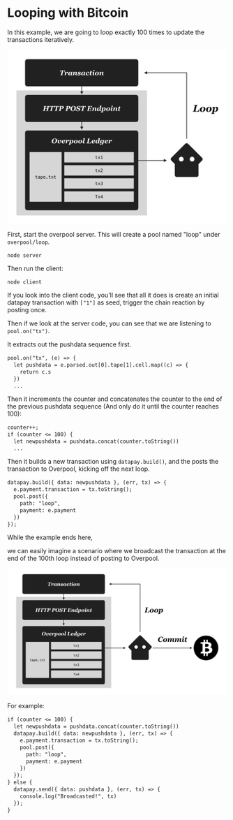# Looping with Bitcoin

In this example, we are going to loop exactly 100 times to update the transactions iteratively.

![loop](../../loop.png)

First, start the overpool server. This will create a pool named "loop" under `overpool/loop`.

```
node server
```

Then run the client:

```
node client
```

If you look into the client code, you'll see that all it does is create an initial datapay transaction with `["1"]` as seed, trigger the chain reaction by posting once.

Then if we look at the server code, you can see that we are listening to `pool.on("tx")`.

It extracts out the pushdata sequence first.

```
pool.on("tx", (e) => {
  let pushdata = e.parsed.out[0].tape[1].cell.map((c) => {
    return c.s
  })
  ...
```

Then it increments the counter and concatenates the counter to the end of the previous pushdata sequence (And only do it until the counter reaches 100):

```
counter++;
if (counter <= 100) {
  let newpushdata = pushdata.concat(counter.toString())
  ...
```

Then it builds a new transaction using `datapay.build()`, and the posts the transaction to Overpool, kicking off the next loop.

```
datapay.build({ data: newpushdata }, (err, tx) => {
  e.payment.transaction = tx.toString();
  pool.post({
    path: "loop",
    payment: e.payment
  })
});
```

While the example ends here, 

we can easily imagine a scenario where we broadcast the transaction at the end of the 100th loop instead of posting to Overpool. 

![commit](../../commit.png)

For example:

```
if (counter <= 100) {
  let newpushdata = pushdata.concat(counter.toString())
  datapay.build({ data: newpushdata }, (err, tx) => {
    e.payment.transaction = tx.toString();
    pool.post({
      path: "loop",
      payment: e.payment
    })
  });
} else {
  datapay.send({ data: pushdata }, (err, tx) => {
    console.log("Broadcasted!", tx)
  });
}
```
